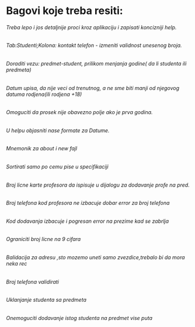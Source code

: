 ﻿# Bagovi koje treba resiti:

###### Treba lepo i jos detaljnije proci kroz aplikaciju i zapisati koncizniji help.
###### Tab:Studenti;Kolona: kontakt telefon - izmeniti validnost unesenog broja.
###### Doraditi vezu: predmet-student, prilikom menjanja godine( da li studenta ili predmeta)
###### Datum upisa, da nije veci od trenutnog, a ne sme biti manji od njegovog datuma rodjena(ili rodjena +18)
###### Omoguciti da prosek nije obavezno polje ako je prva godina.
###### U helpu objasniti nase formate za Datume.
###### Mnemonik za about i new fajl
###### Sortirati samo po cemu pise u specifikaciji
###### Broj licne karte profesora da ispisuje u dijalogu za dodavanje profe na pred.
###### Broj telefona kod profesora ne izbacuje dobar error za broj telefona
###### Kod dodavanja izbacuje i pogresan error na prezime kad se zabrlja
###### Ograniciti broj licne na 9 cifara
###### Balidacija za adresu ,sto mozemo uneti samo zvezdice,trebalo bi da mora neka rec
###### Broj telefona validirati
###### Uklanjanje studenta sa predmeta
###### Onemoguciti dodavanje istog studenta na predmet vise puta

